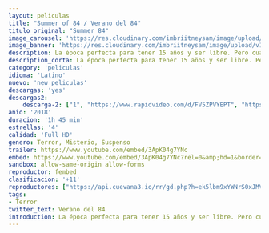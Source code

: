 ```yaml
---
layout: peliculas
title: "Summer of 84 / Verano del 84"
titulo_original: "Summer 84"
image_carousel: 'https://res.cloudinary.com/imbriitneysam/image/upload/v1543803455/verano-poster-min.jpg'
image_banner: 'https://res.cloudinary.com/imbriitneysam/image/upload/v1543803460/verano-banner-min.jpg'
description: La época perfecta para tener 15 años y ser libre. Pero cuando un teórico de las conspiraciones empieza a sospechar que su vecino policía podría ser el asesino en serie que sale en las noticias, él y sus tres mejores amigos empezarán una investigación que rápidamente se volverá peligrosa.
description_corta: La época perfecta para tener 15 años y ser libre. Pero cuando un teórico de las conspiraciones empieza a sospechar que su vecino policía podría ser el asesino en serie que sale en las noticias, él y sus tres mejores amigos empezarán una...
category: 'peliculas'
idioma: 'Latino'
nuevo: 'new_peliculas'
descargas: 'yes'
descargas2:
    descarga-2: ["1", "https://www.rapidvideo.com/d/FV5ZPVYEPT", "https://www.google.com/s2/favicons?domain=www.rapidvideo.com","RapidVideo","https://res.cloudinary.com/imbriitneysam/image/upload/v1541473684/mexico.png", "Latino", "Full HD"]
anio: '2018'
duracion: '1h 45 min'
estrellas: '4'
calidad: 'Full HD'
genero: Terror, Misterio, Suspenso
trailer: https://www.youtube.com/embed/3ApK04g7YNc
embed: https://www.youtube.com/embed/3ApK04g7YNc?rel=0&amp;hd=1&border=0&wmode=opaque&enablejsapi=1&modestbranding=1&controls=1&showinfo=1
sandbox: allow-same-origin allow-forms
reproductor: fembed
clasificacion: '+11'
reproductores: ["https://api.cuevana3.io/rr/gd.php?h=ek5lbm9xYWNrS0xJMVp5b21KREk0dFBLbjVkaHhkRGdrOG1jbnBpUnhhS1YwSmVZaExYQTZMdXRvS0dkcmRUcjJiRmpvbVdzdGVyWTNJYVJnTWpEb01hU3FadVkyUT09"]
tags:
- Terror
twitter_text: Verano del 84
introduction: La época perfecta para tener 15 años y ser libre. Pero cuando un teórico de las conspiraciones empieza a sospechar que su vecino policía podría ser el asesino en serie que sale en las noticias, él y sus tres mejores amigos empezarán una...
---
```



 







